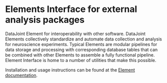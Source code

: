 # Elements Interface for external analysis packages

DataJoint Element for interoperability with other software. DataJoint Elements
collectively standardize and automate data collection and analysis for neuroscience
experiments. Typical Elements are modular pipelines for data storage and processing with
corresponding database tables that can be combined with other Elements to assemble a
fully functional pipeline. Element Interface is home to a number of utilities that make
this possible.

Installation and usage instructions can be found at the 
[Element documentation](https://datajoint.com/docs/elements/element-interface).
